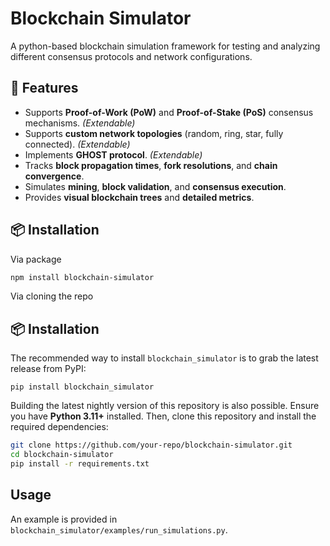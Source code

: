 # Blockchain Simulator
A python-based blockchain simulation framework for testing and analyzing different consensus protocols and network configurations.

## 🚀 Features

- Supports **Proof-of-Work (PoW)** and **Proof-of-Stake (PoS)** consensus mechanisms.   *(Extendable)*
- Supports **custom network topologies** (random, ring, star, fully connected). *(Extendable)*
- Implements **GHOST protocol**. *(Extendable)*
- Tracks **block propagation times**, **fork resolutions**, and **chain convergence**.
- Simulates **mining**, **block validation**, and **consensus execution**.
- Provides **visual blockchain trees** and **detailed metrics**.
  

## 📦 Installation

Via package

```bash
npm install blockchain-simulator
```

Via cloning the repo

## 📦 Installation

The recommended way to install ``blockchain_simulator`` is to grab the latest release from PyPI:

```
pip install blockchain_simulator
```

Building the latest nightly version of this repository is also possible. Ensure you have **Python 3.11+** installed. Then, clone this repository and install the required dependencies:

```sh
git clone https://github.com/your-repo/blockchain-simulator.git
cd blockchain-simulator
pip install -r requirements.txt
```

## Usage

An example is provided in ``blockchain_simulator/examples/run_simulations.py``. 